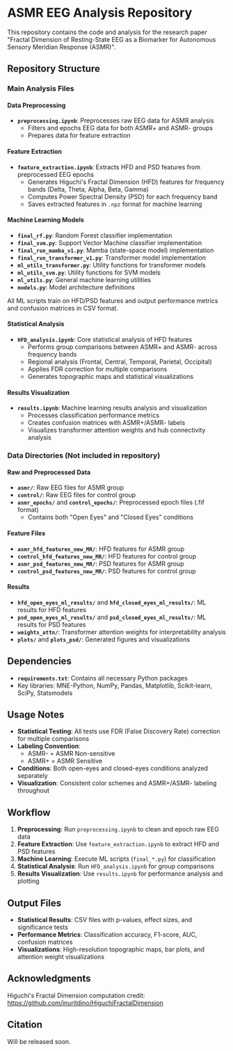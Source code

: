 # ASMR EEG Analysis Repository

This repository contains the code and analysis for the research paper "Fractal Dimension of Resting-State EEG as a Biomarker for Autonomous Sensory Meridian Response (ASMR)".


## Repository Structure

### Main Analysis Files

#### Data Preprocessing
- **`preprocessing.ipynb`**: Preprocesses raw EEG data for ASMR analysis
  - Filters and epochs EEG data for both ASMR+ and ASMR- groups
  - Prepares data for feature extraction

#### Feature Extraction
- **`feature_extraction.ipynb`**: Extracts HFD and PSD features from preprocessed EEG epochs
  - Generates Higuchi's Fractal Dimension (HFD) features for frequency bands (Delta, Theta, Alpha, Beta, Gamma)
  - Computes Power Spectral Density (PSD) for each frequency band
  - Saves extracted features in `.npz` format for machine learning

#### Machine Learning Models
- **`final_rf.py`**: Random Forest classifier implementation
- **`final_svm.py`**: Support Vector Machine classifier implementation  
- **`final_run_mamba_v1.py`**: Mamba (state-space model) implementation
- **`final_run_transformer_v1.py`**: Transformer model implementation
- **`ml_utils_transformer.py`**: Utility functions for transformer models
- **`ml_utils_svm.py`**: Utility functions for SVM models
- **`ml_utils.py`**: General machine learning utilities
- **`models.py`**: Model architecture definitions

All ML scripts train on HFD/PSD features and output performance metrics and confusion matrices in CSV format.

#### Statistical Analysis
- **`HFD_analysis.ipynb`**: Core statistical analysis of HFD features
  - Performs group comparisons between ASMR+ and ASMR- across frequency bands
  - Regional analysis (Frontal, Central, Temporal, Parietal, Occipital)
  - Applies FDR correction for multiple comparisons
  - Generates topographic maps and statistical visualizations

#### Results Visualization
- **`results.ipynb`**: Machine learning results analysis and visualization
  - Processes classification performance metrics
  - Creates confusion matrices with ASMR+/ASMR- labels
  - Visualizes transformer attention weights and hub connectivity analysis

### Data Directories (Not included in repository)

#### Raw and Preprocessed Data
- **`asmr/`**: Raw EEG files for ASMR group
- **`control/`**: Raw EEG files for control group
- **`asmr_epochs/`** and **`control_epochs/`**: Preprocessed epoch files (.fif format)
  - Contains both "Open Eyes" and "Closed Eyes" conditions

#### Feature Files
- **`asmr_hfd_features_new_MR/`**: HFD features for ASMR group
- **`control_hfd_features_new_MR/`**: HFD features for control group
- **`asmr_psd_features_new_MR/`**: PSD features for ASMR group
- **`control_psd_features_new_MR/`**: PSD features for control group

#### Results
- **`hfd_open_eyes_ml_results/`** and **`hfd_closed_eyes_ml_results/`**: ML results for HFD features
- **`psd_open_eyes_ml_results/`** and **`psd_closed_eyes_ml_results/`**: ML results for PSD features
- **`weights_attn/`**: Transformer attention weights for interpretability analysis
- **`plots/`** and **`plots_psd/`**: Generated figures and visualizations

## Dependencies
- **`requirements.txt`**: Contains all necessary Python packages
- Key libraries: MNE-Python, NumPy, Pandas, Matplotlib, Scikit-learn, SciPy, Statsmodels

## Usage Notes

- **Statistical Testing**: All tests use FDR (False Discovery Rate) correction for multiple comparisons
- **Labeling Convention**: 
  - ASMR- = ASMR Non-sensitive
  - ASMR+ = ASMR Sensitive
- **Conditions**: Both open-eyes and closed-eyes conditions analyzed separately
- **Visualization**: Consistent color schemes and ASMR+/ASMR- labeling throughout

## Workflow

1. **Preprocessing**: Run `preprocessing.ipynb` to clean and epoch raw EEG data
2. **Feature Extraction**: Use `feature_extraction.ipynb` to extract HFD and PSD features
3. **Machine Learning**: Execute ML scripts (`final_*.py`) for classification
4. **Statistical Analysis**: Run `HFD_analysis.ipynb` for group comparisons
5. **Results Visualization**: Use `results.ipynb` for performance analysis and plotting

## Output Files

- **Statistical Results**: CSV files with p-values, effect sizes, and significance tests
- **Performance Metrics**: Classification accuracy, F1-score, AUC, confusion matrices
- **Visualizations**: High-resolution topographic maps, bar plots, and attention weight visualizations

## Acknowledgments
Higuchi's Fractal Dimension computation credit: https://github.com/inuritdino/HiguchiFractalDimension

## Citation
Will be released soon.